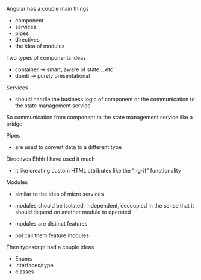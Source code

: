 Angular has a couple main things 
- component 
- services 
- pipes
- directives
- the idea of modules 

Two types of components ideas
- container -> smart, aware of state... etc
- dumb -> purely presentational 

Services 
- should handle the business logic of  component or the communication to the state management service 

So communication from component to the state management service like a bridge 

Pipes 
- are used to convert data to a different type 

Directives 
Ehhh I have used it much 
- it like creating custom HTML attributes like the “ng-if” functionality 

Modules
- similar to the idea of micro services 

- modules should be isolated, independent, decoupled in the sense that it should depend on another module to operated 
- modules are distinct features
- ppl call them feature modules



Then typescript had a couple ideas
- Enums
- Interfaces/type 
- classes